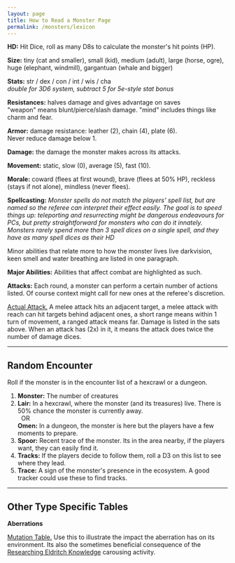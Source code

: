 ```yaml
---
layout: page
title: How to Read a Monster Page
permalink: /monsters/lexicon
---
```


**HD:** Hit Dice, roll as many D8s to calculate the monster's hit points (HP).

**Size:** tiny (cat and smaller), small (kid), medium (adult), large (horse, ogre), huge (elephant, windmill), gargantuan (whale and bigger)

**Stats:** str / dex / con / int / wis / cha <br>*double for 3D6 system, subtract 5 for 5e-style stat bonus*

**Resistances:** halves damage and gives advantage on saves <br>"weapon" means blunt/pierce/slash damage. "mind" includes things like charm and fear.

**Armor:** damage resistance: leather (2), chain (4), plate (6). <br>Never reduce damage below 1.

**Damage:** the damage the monster makes across its attacks.

**Movement:** static, slow (0), average (5), fast (10).

**Morale:** coward (flees at first wound), brave (flees at 50% HP), reckless (stays if not alone), mindless (never flees).

**Spellcasting:** *Monster spells do not match the players' spell list, but are named so the referee can interpret their effect easily. The goal is to speed things up: teleporting and resurrecting might be dangerous endeavours for PCs, but pretty straightforward for monsters who can do it innately.
Monsters rarely spend more than 3 spell dices on a single spell, and they have as many spell dices as their HD* 

Minor abilities that relate more to how the monster lives live darkvision, keen smell and water breathing are listed in one paragraph.

**Major Abilities:** Abilities that affect combat are highlighted as such.

**Attacks:** Each round, a monster can perform a certain number of actions listed. Of course context might call for new ones at the referee's discretion.

<ins>Actual Attack.</ins> A melee attack hits an adjacent target, a melee attack with reach can hit targets behind adjacent ones, a short range means within 1 turn of movement, a ranged attack means far. Damage is listed in the sats above. When an attack has (2x) in it, it means the attack does twice the number of damage dices.

---

## Random Encounter
Roll if the monster is in the encounter list of a hexcrawl or a dungeon.

1. **Monster:** The number of creatures
1. **Lair:** In a hexcrawl, where the monster (and its treasures) live. There is 50% chance the monster is currently away. <br>	&nbsp; OR <br>	**Omen:** In a dungeon, the monster is here but the players have a few moments to prepare.
1. **Spoor:** Recent trace of the monster. Its in the area nearby, if the players want, they can easily find it.
1. **Tracks:** If the players decide to follow them, roll a D3 on this list to see where they lead.
1. **Trace:** A sign of the monster's presence in the ecosystem. A good tracker could use these to find tracks.


---

## Other Type Specific Tables

**Aberrations**

<ins>Mutation Table.</ins> Use this to illustrate the impact the aberration has on its environment. Its also the sometimes beneficial consequence of the [Researching Eldritch Knowledge](/2020/11/10/extra-rules#between-adventures) carousing activity.

